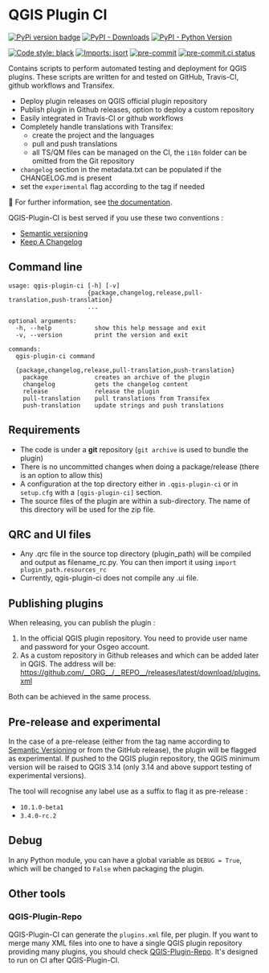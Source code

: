 # QGIS Plugin CI

[![PyPi version badge](https://badgen.net/pypi/v/qgis-plugin-ci)](https://pypi.org/project/qgis-plugin-ci/)
[![PyPI - Downloads](https://img.shields.io/pypi/dm/qgis-plugin-ci)](https://pypi.org/project/qgis-plugin-ci/)
[![PyPI - Python Version](https://img.shields.io/pypi/pyversions/qgis-plugin-ci)](https://pypi.org/project/qgis-plugin-ci/)

[![Code style: black](https://img.shields.io/badge/code%20style-black-000000.svg)](https://github.com/psf/black)
[![Imports: isort](https://img.shields.io/badge/%20imports-isort-%231674b1?style=flat&labelColor=ef8336)](https://pycqa.github.io/isort/)
[![pre-commit](https://img.shields.io/badge/pre--commit-enabled-brightgreen?logo=pre-commit&logoColor=white)](https://github.com/pre-commit/pre-commit)
[![pre-commit.ci status](https://results.pre-commit.ci/badge/github/opengisch/qgis-plugin-ci/master.svg)](https://results.pre-commit.ci/latest/github/opengisch/qgis-plugin-ci/master)

Contains scripts to perform automated testing and deployment for QGIS plugins.
These scripts are written for and tested on GitHub, Travis-CI, github workflows and Transifex.

- Deploy plugin releases on QGIS official plugin repository
- Publish plugin in Github releases, option to deploy a custom repository
- Easily integrated in Travis-CI or github workflows
- Completely handle translations with Transifex:
  - create the project and the languages
  - pull and push translations
  - all TS/QM files can be managed on the CI, the `i18n` folder can be omitted from the Git repository
- `changelog` section in the metadata.txt can be populated if the CHANGELOG.md is present
- set the `experimental` flag according to the tag if needed

:book: For further information, see [the documentation](https://opengisch.github.io/qgis-plugin-ci/).

QGIS-Plugin-CI is best served if you use these two conventions :

- [Semantic versioning](https://semver.org/)
- [Keep A Changelog](https://keepachangelog.com)

## Command line

```commandline
usage: qgis-plugin-ci [-h] [-v]
                      {package,changelog,release,pull-translation,push-translation}
                      ...

optional arguments:
  -h, --help            show this help message and exit
  -v, --version         print the version and exit

commands:
  qgis-plugin-ci command

  {package,changelog,release,pull-translation,push-translation}
    package             creates an archive of the plugin
    changelog           gets the changelog content
    release             release the plugin
    pull-translation    pull translations from Transifex
    push-translation    update strings and push translations
```

## Requirements

- The code is under a **git** repository (`git archive` is used to bundle the plugin)
- There is no uncommitted changes when doing a package/release (there is an option to allow this)
- A configuration at the top directory either in `.qgis-plugin-ci` or in `setup.cfg` with a `[qgis-plugin-ci]` section.
- The source files of the plugin are within a sub-directory. The name of this directory will be used for the zip file.

## QRC and UI files

- Any .qrc file in the source top directory (plugin_path) will be compiled and output as filename_rc.py. You can then import it using `import plugin_path.resources_rc`
- Currently, qgis-plugin-ci does not compile any .ui file.

## Publishing plugins

When releasing, you can publish the plugin :

1. In the official QGIS plugin repository. You need to provide user name and password for your Osgeo account.
2. As a custom repository in Github releases and which can be added later in QGIS. The address will be: https://github.com/__ORG__/__REPO__/releases/latest/download/plugins.xml

Both can be achieved in the same process.

## Pre-release and experimental

In the case of a pre-release (either from the tag name according to [Semantic Versioning](https://semver.org/) or from the GitHub release), the plugin will be flagged as experimental.
If pushed to the QGIS plugin repository, the QGIS minimum version will be raised to QGIS 3.14 (only 3.14 and above support testing of experimental versions).

The tool will recognise any label use as a suffix to flag it as pre-release :

- `10.1.0-beta1`
- `3.4.0-rc.2`

## Debug

In any Python module, you can have a global variable as `DEBUG = True`, which will be changed to `False` when packaging the plugin.

## Other tools

### QGIS-Plugin-Repo

QGIS-Plugin-CI can generate the `plugins.xml` file, per plugin.
If you want to merge many XML files into one to have a single QGIS plugin repository providing many plugins,
you should check [QGIS-Plugin-Repo](https://github.com/3liz/qgis-plugin-repo).
It's designed to run on CI after QGIS-Plugin-CI.
